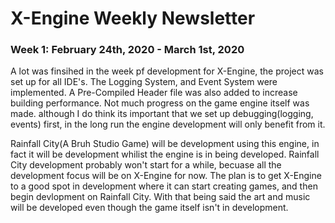 # X-Engine Weekly Newsletter

### Week 1: February 24th, 2020 - March 1st, 2020
A lot was finsihed in the week pf development for X-Engine, the project was set up for all IDE's. The Logging System, and Event System were 
implemented. A Pre-Compiled Header file was also added to increase building performance. Not much progress on the game engine itself was
made. although I do think its important that we set up debugging(logging, events) first, in the long run the engine development will only
benefit from it.

Rainfall City(A Bruh Studio Game) will be development using this engine, in fact it will be development whilist the engine is in being
developed. Rainfall City development probably won't start for a while, becuase all the development focus will be on X-Engine for now. The
plan is to get X-Engine to a good spot in development where it can start creating games, and then begin devlopment on Rainfall City. With
that being said the art and music will be developed even though the game itself isn't in development.

